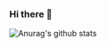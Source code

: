 ### Hi there 👋
![Anurag's github stats](https://github-readme-stats.vercel.app/api?username=anuraghazra&show_icons=true&theme=radical)
